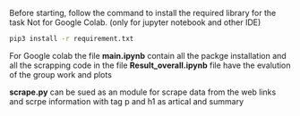 Before starting, follow the command to install the required library for the task Not for Google Colab. (only for jupyter notebook and other IDE)

```sh 
pip3 install -r requirement.txt
```

For Google colab the file **main.ipynb** contain all the packge installation and all the scrapping code in the file
**Result_overall.ipynb** file have the evalution of the group work and plots 

**scrape.py** can be sued as an module for scrape data from the web links and scrpe information with tag p and h1 as artical and summary



